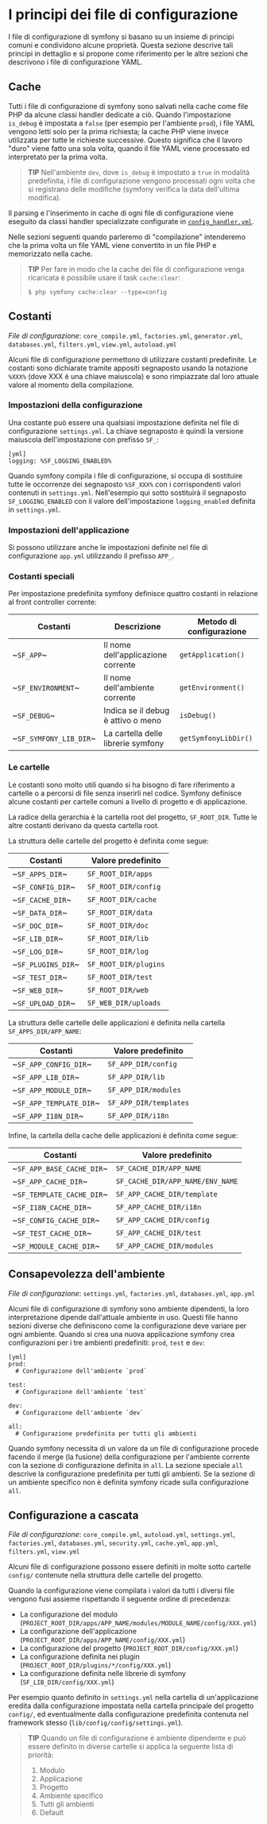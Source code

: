 I principi dei file di configurazione
=====================================

I file di configurazione di symfony si basano su un insieme di principi comuni 
e condividono alcune proprietà. Questa sezione descrive tali principi in dettaglio
e si propone come riferimento per le altre sezioni che descrivono i file di
configurazione YAML.

Cache
-----

Tutti i file di configurazione di symfony sono salvati nella cache come file
PHP da alcune classi handler dedicate a ciò. Quando l'impostazione `is_debug` è
impostata a `false` (per esempio per l'ambiente `prod`), i file YAML vengono letti
solo per la prima richiesta; la cache PHP viene invece utilizzata per tutte
le richieste successive. Questo significa che il lavoro "duro" viene fatto una
sola volta, quando il file YAML viene processato ed interpretato per la prima
volta.

>**TIP**
>Nell'ambiente `dev`, dove `is_debug` è impostato a `true` in modalità predefinita, 
>i file di configurazione vengono processati ogni volta che si registrano
>delle modifiche (symfony verifica la data dell'ultima modifica).

Il parsing e l'inserimento in cache di ogni file di configurazione viene eseguito
da classi handler specializzate configurate in 
[`config_handler.yml`](#chapter_14_config_handlers_yml).

Nelle sezioni seguenti quando parleremo di "compilazione" intenderemo che la prima 
volta un file YAML viene convertito in un file PHP e memorizzato nella cache.

>**TIP**
>Per fare in modo che la cache dei file di configurazione venga ricaricata
>è possibile usare il task `cache:clear`:
>
>     $ php symfony cache:clear --type=config

Costanti
--------

*File di configurazione*: `core_compile.yml`, `factories.yml`, `generator.yml`,
`databases.yml`, `filters.yml`, `view.yml`, `autoload.yml`

Alcuni file di configurazione permettono di utilizzare costanti predefinite. Le
costanti sono dichiarate tramite appositi segnaposto usando la notazione `%XXX%`
(dove XXX è una chiave maiuscola) e sono rimpiazzate dal loro attuale valore
al momento della compilazione.

### Impostazioni della configurazione

Una costante può essere una qualsiasi impostazione definita nel file di 
configurazione `settings.yml`. La chiave segnaposto è quindi la versione maiuscola
dell'impostazione con prefisso `SF_`:

    [yml]
    logging: %SF_LOGGING_ENABLED%

Quando symfony compila i file di configurazione, si occupa di sostituire tutte le
occorrenze dei segnaposto `%SF_XXX%` con i corrispondenti valori contenuti in 
`settings.yml`. Nell'esempio qui sotto sostituirà il segnaposto `SF_LOGGING_ENABLED`
con il valore dell'impostazione `logging_enabled` definita in `settings.yml`.

### Impostazioni dell'applicazione

Si possono utilizzare anche le impostazioni definite nel file di configurazione 
`app.yml` utilizzando il prefisso `APP_`.

### Costanti speciali

Per impostazione predefinita symfony definisce quattro costanti in relazione al front controller 
corrente:

 | Costanti               | Descrizione                           | Metodo di configurazione |
 | ---------------------- | ------------------------------------- | ------------------------ |
 | ~`SF_APP`~             | Il nome dell'applicazione corrente    | `getApplication()`       |
 | ~`SF_ENVIRONMENT`~     | Il nome dell'ambiente corrente        | `getEnvironment()`       |
 | ~`SF_DEBUG`~           | Indica se il debug è attivo o meno    | `isDebug()`              |
 | ~`SF_SYMFONY_LIB_DIR`~ | La cartella delle librerie symfony    | `getSymfonyLibDir()`     |

### Le cartelle

Le costanti sono molto utili quando si ha bisogno di fare riferimento a cartelle
o a percorsi di file senza inserirli nel codice. Symfony definisce alcune costanti
per cartelle comuni a livello di progetto e di applicazione.

La radice della gerarchia è la cartella root del progetto, `SF_ROOT_DIR`.
Tutte le altre costanti derivano da questa cartella root.

La struttura delle cartelle del progetto è definita come segue:

 | Costanti           | Valore predefinito   |
 | ------------------ | -------------------- |
 | ~`SF_APPS_DIR`~    | `SF_ROOT_DIR/apps`   |
 | ~`SF_CONFIG_DIR`~  | `SF_ROOT_DIR/config` |
 | ~`SF_CACHE_DIR`~   | `SF_ROOT_DIR/cache`  |
 | ~`SF_DATA_DIR`~    | `SF_ROOT_DIR/data`   |
 | ~`SF_DOC_DIR`~     | `SF_ROOT_DIR/doc`    |
 | ~`SF_LIB_DIR`~     | `SF_ROOT_DIR/lib`    |
 | ~`SF_LOG_DIR`~     | `SF_ROOT_DIR/log`    |
 | ~`SF_PLUGINS_DIR`~ | `SF_ROOT_DIR/plugins`|
 | ~`SF_TEST_DIR`~    | `SF_ROOT_DIR/test`   |
 | ~`SF_WEB_DIR`~     | `SF_ROOT_DIR/web`    |
 | ~`SF_UPLOAD_DIR`~  | `SF_WEB_DIR/uploads` |

La struttura delle cartelle delle applicazioni è definita nella cartella
`SF_APPS_DIR/APP_NAME`:

 | Costanti                | Valore predefinito     |
 | ----------------------- | ---------------------- |
 | ~`SF_APP_CONFIG_DIR`~   | `SF_APP_DIR/config`    |
 | ~`SF_APP_LIB_DIR`~      | `SF_APP_DIR/lib`       |
 | ~`SF_APP_MODULE_DIR`~   | `SF_APP_DIR/modules`   |
 | ~`SF_APP_TEMPLATE_DIR`~ | `SF_APP_DIR/templates` |
 | ~`SF_APP_I18N_DIR`~     | `SF_APP_DIR/i18n`      |


Infine, la cartella della cache delle applicazioni è definita come segue:

 | Costanti                  | Valore predefinito               |
 | ------------------------- | -------------------------------- |
 | ~`SF_APP_BASE_CACHE_DIR`~ | `SF_CACHE_DIR/APP_NAME`          |
 | ~`SF_APP_CACHE_DIR`~      | `SF_CACHE_DIR/APP_NAME/ENV_NAME` |
 | ~`SF_TEMPLATE_CACHE_DIR`~ | `SF_APP_CACHE_DIR/template`      |
 | ~`SF_I18N_CACHE_DIR`~     | `SF_APP_CACHE_DIR/i18n`          |
 | ~`SF_CONFIG_CACHE_DIR`~   | `SF_APP_CACHE_DIR/config`        |
 | ~`SF_TEST_CACHE_DIR`~     | `SF_APP_CACHE_DIR/test`          |
 | ~`SF_MODULE_CACHE_DIR`~   | `SF_APP_CACHE_DIR/modules`       |

Consapevolezza dell'ambiente
----------------------------

*File di configurazione*: `settings.yml`, `factories.yml`, `databases.yml`,
`app.yml`

Alcuni file di configurazione di symfony sono ambiente dipendenti, la loro
interpretazione dipende dall'attuale ambiente in uso. Questi file hanno sezioni
diverse che definiscono come la configurazione deve variare per ogni ambiente.
Quando si crea una nuova applicazione symfony crea configurazioni per i tre
ambienti predefiniti: `prod`, `test` e `dev`:

    [yml]
    prod:
      # Configurazione dell'ambiente `prod`

    test:
      # Configurazione dell'ambiente `test`

    dev:
      # Configurazione dell'ambiente `dev`

    all:
      # Configurazione predefinita per tutti gli ambienti

Quando symfony necessita di un valore da un file di configurazione procede facendo
il merge (la fusione) della configurazione per l'ambiente corrente con la sezione
di configurazione definita in `all`. La sezione speciale `all` descrive la 
configurazione predefinita per tutti gli ambienti. Se la sezione di un ambiente 
specifico non è definita symfony ricade sulla configurazione `all`.

Configurazione a cascata
------------------------

*File di configurazione*: `core_compile.yml`, `autoload.yml`, `settings.yml`,
`factories.yml`, `databases.yml`, `security.yml`, `cache.yml`, `app.yml`,
`filters.yml`, `view.yml`

Alcuni file di configurazione possono essere definiti in molte sotto cartelle
`config/` contenute nella struttura delle cartelle del progetto.

Quando la configurazione viene compilata i valori da tutti i diversi file vengono
fusi assieme rispettando il seguente ordine di precedenza:

  * La configurazione del modulo (`PROJECT_ROOT_DIR/apps/APP_NAME/modules/MODULE_NAME/config/XXX.yml`)
  * La configurazione dell'applicazione (`PROJECT_ROOT_DIR/apps/APP_NAME/config/XXX.yml`)
  * La configurazione del progetto (`PROJECT_ROOT_DIR/config/XXX.yml`)
  * La configurazione definita nei plugin (`PROJECT_ROOT_DIR/plugins/*/config/XXX.yml`)
  * La configurazione definita nelle librerie di symfony (`SF_LIB_DIR/config/XXX.yml`)

Per esempio quanto definito in `settings.yml` nella cartella di un'applicazione
eredita dalla configurazione impostata nella cartella principale del progetto `config/`,
ed eventualmente dalla configurazione predefinita contenuta nel framework stesso
(`lib/config/config/settings.yml`).

>**TIP**
>Quando un file di configurazione è ambiente dipendente e può essere definito in 
>diverse cartelle si applica la seguente lista di priorità:
>
> 1. Modulo
> 2. Applicazione
> 3. Progetto
> 4. Ambiente specifico
> 5. Tutti gli ambienti
> 6. Default
